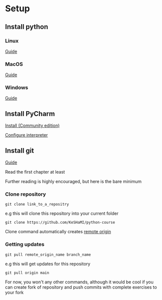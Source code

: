 # Setup


## Install python
### Linux

[Guide](https://linuxize.com/post/how-to-install-python-3-9-on-ubuntu-20-04/) 

### MacOS

[Guide](https://formulae.brew.sh/formula/python@3.9)

### Windows

[Guide](https://youtu.be/dQw4w9WgXcQ)

## Install PyCharm
[Install (Community edition)](https://www.jetbrains.com/ru-ru/pycharm/download/#section=mac)

[Configure interpreter](https://www.jetbrains.com/help/pycharm/configuring-python-interpreter.html)

## Install git

[Guide](https://git-scm.com/book/en/v2)

Read the first chapter at least

Further reading is highly encouraged, but here is the bare minimum

### Clone repository

`git clone link_to_a_repositry`

e.g this will clone this repository into your current folder

`git clone https://github.com/KeSHaMI/python-course`

Clone command automatically creates [remote origin](https://git-scm.com/book/en/v2/Git-Basics-Working-with-Remotes)

### Getting updates

`git pull remote_origin_name branch_name`

e.g this will get updates for this repository

`git pull origin main`

For now, you won't any other commands,
although it would be cool if you can create fork
of repository and push commits with complete exercises to your fork

